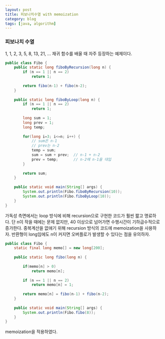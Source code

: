 ```yaml
---
layout: post
title: 피보나치수열 with memoization
category: blog
tags: [java, algorithm]
---
```


### 피보나치 수열
1, 1, 2, 3, 5, 8, 13, 21, ... 재귀 함수를 배울 때 자주 등장하는 예제이다.


```java
public class Fibo {
    public static long fiboByRecursion(long n) {
        if (n == 1 || n == 2)
            return 1;
         
        return fibo(n-1) + fibo(n-2);
    }
     
    public static long fiboByLoop(long n) {
        if (n == 1 || n == 2)
            return 1;
         
        long sum = 1;
        long prev = 1;
        long temp;
         
        for(long i=3; i<=n; i++) {
            // sum은 n-1
            // prev는 n-2
            temp = sum;
            sum = sum + prev;  // n-1 + n-2
            prev = temp;       // n-2에 n-1을 대입
        }
         
        return sum;
    }
     
    public static void main(String[] args) {
        System.out.println(Fibo.fiboByRecursion(10));
        System.out.println(Fibo.fiboByLoop(10));
    }
}
```
가독성 측면에서는 loop 방식에 비해 recursion으로 구현한 코드가 훨씬 짧고 명료하다.
단 n이 작을 때에는 문제 없지만, 40 이상으로 넘어가면 수행시간이 기하급수적으로 증가한다. 
중복계산을 없애기 위해 recursion 방식의 코드에 memoization을 사용하자.
반환형이 long임에도 n이 커지면 오버플로가 발생할 수 있다는 점을 유의하자. 



```java
public class Fibo {
    static final long memo[] = new long[200];
     
    public static long fibo(long n) {
         
        if(memo[n] > 0)
            return memo[n];
         
        if (n == 1 || n == 2)
            return memo[n] = 1;
         
        return memo[n] = fibo(n-1) + fibo(n-2);
    }
     
    public static void main(String[] args) {
        System.out.println(Fibo.fibo(8));
    }
}
```
memoization을 적용하였다.
